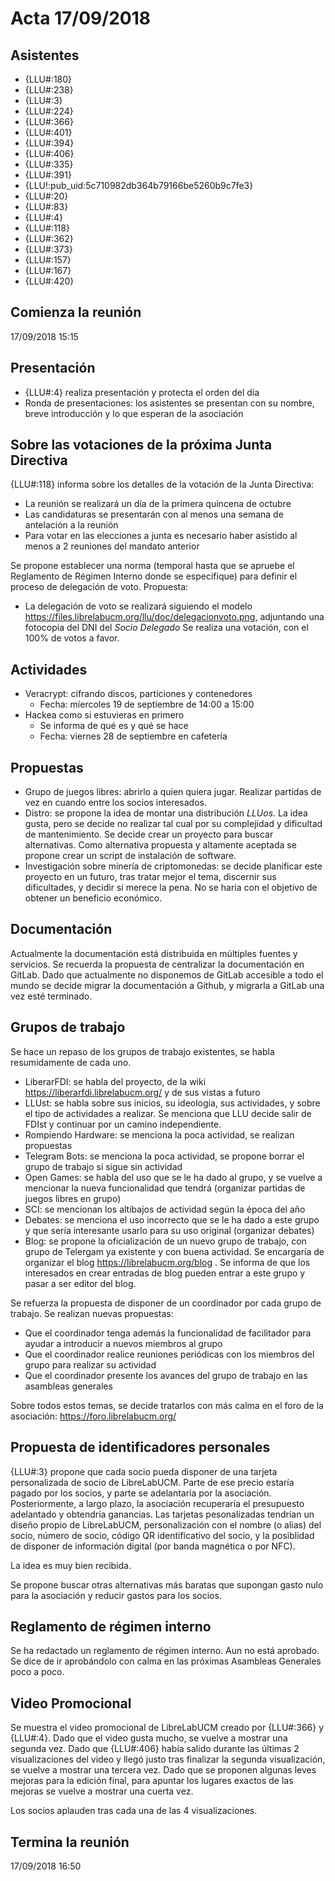 # Acta 17/09/2018


## Asistentes

* {LLU#:180}
* {LLU#:238}
* {LLU#:3}
* {LLU#:224}
* {LLU#:366}
* {LLU#:401}
* {LLU#:394}
* {LLU#:406}
* {LLU#:335}
* {LLU#:391}
* {LLU!:pub_uid:5c710982db364b79166be5260b9c7fe3}
* {LLU#:20}
* {LLU#:83}
* {LLU#:4}
* {LLU#:118}
* {LLU#:362}
* {LLU#:373}
* {LLU#:157}
* {LLU#:167}
* {LLU#:420}

## Comienza la reunión

17/09/2018
15:15


## Presentación

* {LLU#:4} realiza presentación y protecta el orden del día
* Ronda de presentaciones: los asistentes se presentan con su nombre, breve introducción y lo que esperan de la asociación


## Sobre las votaciones de la próxima Junta Directiva

{LLU#:118} informa sobre los detalles de la votación de la Junta Directiva:
* La reunión se realizará un día de la primera quincena de octubre
* Las candidaturas se presentarán con al menos una semana de antelación a la reunión
* Para votar en las elecciones a junta es necesario haber asistido al menos a 2 reuniones del mandato anterior

Se propone establecer una norma (temporal hasta que se apruebe el Reglamento de Régimen Interno donde se especifique) para definir el proceso de delegación de voto.
Propuesta:
* La delegación de voto se realizará siguiendo el modelo https://files.librelabucm.org/llu/doc/delegacionvoto.png, adjuntando una fotocopia del DNI del *Socio Delegado*
Se realiza una votación, con el 100% de votos a favor.


## Actividades

* Veracrypt: cifrando discos, particiones y contenedores
  * Fecha: míercoles 19 de septiembre de 14:00 a 15:00
* Hackea como si estuvieras en primero
  * Se informa de qué es y qué se hace
  * Fecha: viernes 28 de septiembre en cafetería

## Propuestas

* Grupo de juegos libres: abrirlo a quien quiera jugar. Realizar partidas de vez en cuando entre los socios interesados.
* Distro: se propone la idea de montar una distribución *LLUos*. La idea gusta, pero se decide no realizar tal cual por su complejidad y dificultad de mantenimiento. Se decide crear un proyecto para buscar alternativas. Como alternativa propuesta y altamente aceptada se propone crear un script de instalación de software.
* Investigación sobre minería de criptomonedas: se decide planificar este proyecto en un futuro, tras tratar mejor el tema, discernir sus dificultades, y decidir si merece la pena. No se haria con el objetivo de obtener un beneficio económico.

## Documentación

Actualmente la documentación está distribuida en múltiples fuentes y servicios. Se recuerda la propuesta de centralizar la documentación en GitLab.
Dado que actualmente no disponemos de GitLab accesible a todo el mundo se decide migrar la documentación a Github, y migrarla a GitLab una vez esté terminado.


## Grupos de trabajo

Se hace un repaso de los grupos de trabajo existentes, se habla resumidamente de cada uno.

* LiberarFDI: se habla del proyecto, de la wiki https://liberarfdi.librelabucm.org/ y de sus vistas a futuro
* LLUst: se habla sobre sus inicios, su ideología, sus actividades, y sobre el tipo de actividades a realizar. Se menciona que LLU decide salir de FDIst y continuar por un camino independiente.
* Rompiendo Hardware: se menciona la poca actividad, se realizan propuestas
* Telegram Bots: se menciona la poca actividad, se propone borrar el grupo de trabajo si sigue sin actividad
* Open Games: se habla del uso que se le ha dado al grupo, y se vuelve a mencionar la nueva funcionalidad que tendrá (organizar partidas de juegos libres en grupo)
* SCI: se mencionan los altibajos de actividad según la época del año
* Debates: se menciona el uso incorrecto que se le ha dado a este grupo y que sería interesante usarlo para su uso original (organizar debates)
* Blog: se propone la oficialización de un nuevo grupo de trabajo, con grupo de Telergam ya existente y con buena actividad. Se encargaría de organizar el blog https://librelabucm.org/blog . Se informa de que los interesados en crear entradas de blog pueden entrar a este grupo y pasar a ser editor del blog.

Se refuerza la propuesta de disponer de un coordinador por cada grupo de trabajo.
Se realizan nuevas propuestas:
* Que el coordinador tenga además la funcionalidad de facilitador para ayudar a introducir a nuevos miembros al grupo
* Que el coordinador realice reuniones periódicas con los miembros del grupo para realizar su actividad
* Que el coordinador presente los avances del grupo de trabajo en las asambleas generales

Sobre todos estos temas, se decide tratarlos con más calma en el foro de la asociación: https://foro.librelabucm.org/


## Propuesta de identificadores personales

{LLU#:3} propone que cada socio pueda disponer de una tarjeta personalizada de socio de LibreLabUCM.
Parte de ese precio estaría pagado por los socios, y parte se adelantaría por la asociación.
Posteriormente, a largo plazo, la asociación recuperaría el presupuesto adelantado y obtendría ganancias.
Las tarjetas pesonalizadas tendrían un diseño propio de LibreLabUCM, personalización con el nombre (o alias) del socio, número de socio, código QR identificativo del socio, y la posiblidad de disponer de información digital (por banda magnética o por NFC).

La idea es muy bien recibida.

Se propone buscar otras alternativas más baratas que supongan gasto nulo para la asociación y reducir gastos para los socios.

## Reglamento de régimen interno

Se ha redactado un reglamento de régimen interno. Aun no está aprobado. 
Se dice de ir aprobándolo con calma en las próximas Asambleas Generales poco a poco.

## Video Promocional

Se muestra el video promocional de LibreLabUCM creado por {LLU#:366} y {LLU#:4}.
Dado que el video gusta mucho, se vuelve a mostrar una segunda vez.
Dado que {LLU#:406} había salido durante las últimas 2 visualizaciones del video y llegó justo tras finalizar la segunda visualización, se vuelve a mostrar una tercera vez.
Dado que se proponen algunas leves mejoras para la edición final, para apuntar los lugares exactos de las mejoras se vuelve a mostrar una cuerta vez.

Los socios aplauden tras cada una de las 4 visualizaciones.

## Termina la reunión

17/09/2018
16:50
